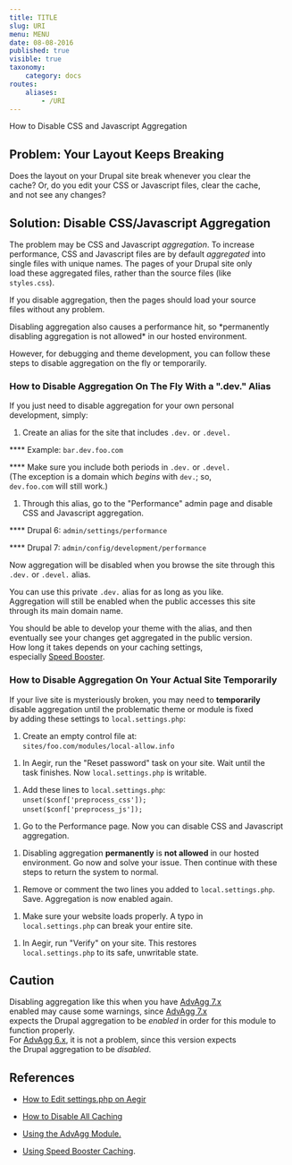 ```yaml
---
title: TITLE
slug: URI
menu: MENU
date: 08-08-2016
published: true
visible: true
taxonomy:
    category: docs
routes:
    aliases:
        - /URI
---
```

How to Disable CSS and Javascript Aggregation

Problem: Your Layout Keeps Breaking
-----------------------------------

Does the layout on your Drupal site break whenever you clear the\
cache? Or, do you edit your CSS or Javascript files, clear the cache,\
and not see any changes?

Solution: Disable CSS/Javascript Aggregation
--------------------------------------------

The problem may be CSS and Javascript *aggregation*. To increase\
performance, CSS and Javascript files are by default *aggregated* into\
single files with unique names. The pages of your Drupal site only\
load these aggregated files, rather than the source files (like\
`styles.css`).

If you disable aggregation, then the pages should load your source\
files without any problem.

Disabling aggregation also causes a performance hit, so \*permanently\
disabling aggregation is not allowed\* in our hosted environment.

However, for debugging and theme development, you can follow these\
steps to disable aggregation on the fly or temporarily.

### How to Disable Aggregation On The Fly With a ".dev." Alias

If you just need to disable aggregation for your own personal\
development, simply:

1.  Create an alias for the site that includes `.dev.` or `.devel.`

**** Example: `bar.dev.foo.com`

**** Make sure you include both periods in `.dev.` or `.devel.`\
(The exception is a domain which *begins* with `dev.`; so,\
`dev.foo.com` will still work.)

1.  Through this alias, go to the "Performance" admin page and disable\
    CSS and Javascript aggregation.

**** Drupal 6: `admin/settings/performance`

**** Drupal 7: `admin/config/development/performance`

Now aggregation will be disabled when you browse the site through this\
`.dev.` or `.devel.` alias.

You can use this private `.dev.` alias for as long as you like.\
Aggregation will still be enabled when the public accesses this site\
through its main domain name.

You should be able to develop your theme with the alias, and then\
eventually see your changes get aggregated in the public version.\
How long it takes depends on your caching settings,\
especially [Speed Booster](cache-speed-booster).

### How to Disable Aggregation On Your Actual Site Temporarily

If your live site is mysteriously broken, you may need to
**temporarily**\
disable aggregation until the problematic theme or module is fixed\
by adding these settings to `local.settings.php`:

1.  Create an empty control file at:\
    `sites/foo.com/modules/local-allow.info`

<!-- -->

1.  In Aegir, run the "Reset password" task on your site. Wait until
    the\
    task finishes. Now `local.settings.php` is writable.

<!-- -->

1.  Add these lines to `local.settings.php`:\
    `unset($conf['preprocess_css']);`\
    `unset($conf['preprocess_js']);`

<!-- -->

1.  Go to the Performance page. Now you can disable CSS and
    Javascript aggregation.

<!-- -->

1.  Disabling aggregation **permanently** is **not allowed** in our
    hosted\
    environment. Go now and solve your issue. Then continue with these\
    steps to return the system to normal.

<!-- -->

1.  Remove or comment the two lines you added to `local.settings.php`.\
    Save. Aggregation is now enabled again.

<!-- -->

1.  Make sure your website loads properly. A typo in\
    `local.settings.php` can break your entire site.

<!-- -->

1.  In Aegir, run "Verify" on your site. This restores\
    `local.settings.php` to its safe, unwritable state.

Caution
-------

Disabling aggregation like this when you have [AdvAgg
7.x](module-advagg)\
enabled may cause some warnings, since [AdvAgg 7.x](module-advagg)\
expects the Drupal aggregation to be *enabled* in order for this module
to function properly.\
For [AdvAgg 6.x](module-advagg), it is not a problem, since this version
expects\
the Drupal aggregation to be *disabled*.

References
----------

-   [How to Edit settings.php on Aegir](edit-settings-php)

<!-- -->

-   [How to Disable All Caching](cache-disable-all)

<!-- -->

-   [Using the AdvAgg Module.](module-advagg)

<!-- -->

-   [Using Speed Booster Caching](cache-speed-booster).

